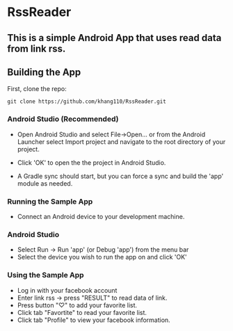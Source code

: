 # RssReader 

## This is a simple Android App that uses read data from link rss.

## Building the App

First, clone the repo:

`git clone https://github.com/khang110/RssReader.git`

### Android Studio (Recommended)

- Open Android Studio and select File->Open... or from the Android Launcher select Import project and navigate to the root directory of your project.

- Click 'OK' to open the the project in Android Studio.

- A Gradle sync should start, but you can force a sync and build the 'app' module as needed.

### Running the Sample App
- Connect an Android device to your development machine.

### Android Studio
- Select Run -> Run 'app' (or Debug 'app') from the menu bar
- Select the device you wish to run the app on and click 'OK'

### Using the Sample App
- Log in with your facebook account
- Enter link rss -> press "RESULT" to read data of link.
- Press button "♡" to add your favorite list.
- Click tab "Favortite" to read your favorite list.
- Click tab "Profile" to view your facebook information. 
